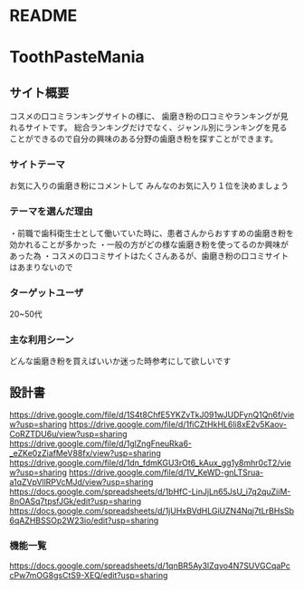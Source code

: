 # README

# ToothPasteMania

## サイト概要
コスメの口コミランキングサイトの様に、
歯磨き粉の口コミやランキングが見れるサイトです。
総合ランキングだけでなく、ジャンル別にランキングを見ることができるので自分の興味のある分野の歯磨き粉を探すことができます。

### サイトテーマ
お気に入りの歯磨き粉にコメントして
みんなのお気に入り１位を決めましょう

### テーマを選んだ理由
・前職で歯科衛生士として働いていた時に、患者さんからおすすめの歯磨き粉を効かれることが多かった
・一般の方がどの様な歯磨き粉を使ってるのか興味があった為
・コスメの口コミサイトはたくさんあるが、歯磨き粉の口コミサイトはあまりないので

### ターゲットユーザ
20~50代

### 主な利用シーン
どんな歯磨き粉を買えばいいか迷った時参考にして欲しいです

## 設計書
https://drive.google.com/file/d/1S4t8ChfE5YKZvTkJ091wJUDFynQ1Qn6f/view?usp=sharing
https://drive.google.com/file/d/1fiCZtHkHL6li8xE2v5Kaov-CoRZTDU6u/view?usp=sharing
https://drive.google.com/file/d/1glZngFneuRka6-_eZKe0zZiafMeV88fx/view?usp=sharing
https://drive.google.com/file/d/1dn_fdmKGU3rOt6_kAux_gg1y8mhr0cT2/view?usp=sharing
https://drive.google.com/file/d/1V_KeWD-gnLTSrua-a1qZVpVllRPVcMJd/view?usp=sharing
https://docs.google.com/spreadsheets/d/1bHfC-LinJjLn65JsU_i7q2quZiiM-8nOASq7tpsfJGk/edit?usp=sharing
https://docs.google.com/spreadsheets/d/1jUHxBVdHLGiUZN4Nqj7tLrBHsSb6qAZHBSSOp2W23io/edit?usp=sharing

### 機能一覧
https://docs.google.com/spreadsheets/d/1qnBR5Ay3lZqvo4N7SUVGCqaPccPw7mOG8gsCtS9-XEQ/edit?usp=sharing


